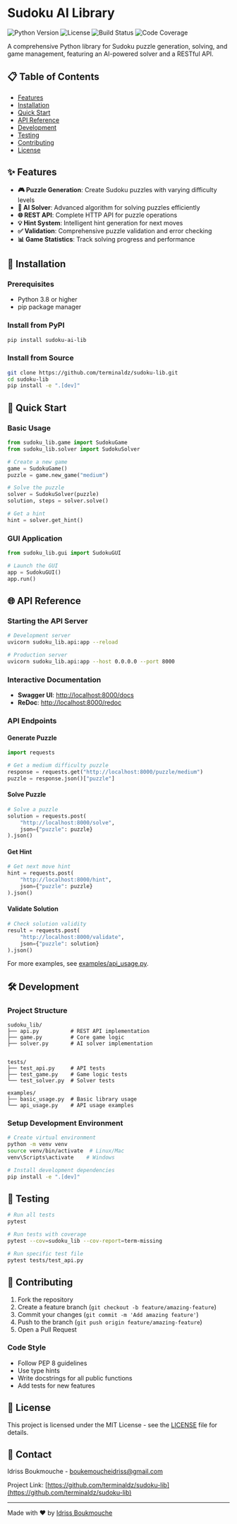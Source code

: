 # Sudoku AI Library

![Python Version](https://img.shields.io/badge/python-3.8%2B-blue)
![License](https://img.shields.io/badge/license-MIT-green)
![Build Status](https://img.shields.io/badge/build-passing-brightgreen)
![Code Coverage](https://img.shields.io/badge/coverage-95%25-brightgreen)

A comprehensive Python library for Sudoku puzzle generation, solving, and game management, featuring an AI-powered solver and a RESTful API.

## 📋 Table of Contents

- [Features](#features)
- [Installation](#installation)
- [Quick Start](#quick-start)
- [API Reference](#api-reference)
- [Development](#development)
- [Testing](#testing)
- [Contributing](#contributing)
- [License](#license)

## ✨ Features

- **🎮 Puzzle Generation**: Create Sudoku puzzles with varying difficulty levels
- **🤖 AI Solver**: Advanced algorithm for solving puzzles efficiently
- **🌐 REST API**: Complete HTTP API for puzzle operations
- **💡 Hint System**: Intelligent hint generation for next moves
- **✅ Validation**: Comprehensive puzzle validation and error checking
- **📊 Game Statistics**: Track solving progress and performance

## 🚀 Installation

### Prerequisites

- Python 3.8 or higher
- pip package manager

### Install from PyPI

```bash
pip install sudoku-ai-lib
```

### Install from Source

```bash
git clone https://github.com/terminaldz/sudoku-lib.git
cd sudoku-lib
pip install -e ".[dev]"
```

## 🎯 Quick Start

### Basic Usage

```python
from sudoku_lib.game import SudokuGame
from sudoku_lib.solver import SudokuSolver

# Create a new game
game = SudokuGame()
puzzle = game.new_game("medium")

# Solve the puzzle
solver = SudokuSolver(puzzle)
solution, steps = solver.solve()

# Get a hint
hint = solver.get_hint()
```

### GUI Application

```python
from sudoku_lib.gui import SudokuGUI

# Launch the GUI
app = SudokuGUI()
app.run()
```

## 🌐 API Reference

### Starting the API Server

```bash
# Development server
uvicorn sudoku_lib.api:app --reload

# Production server
uvicorn sudoku_lib.api:app --host 0.0.0.0 --port 8000
```

### Interactive Documentation

- **Swagger UI**: [http://localhost:8000/docs](http://localhost:8000/docs)
- **ReDoc**: [http://localhost:8000/redoc](http://localhost:8000/redoc)

### API Endpoints

#### Generate Puzzle

```python
import requests

# Get a medium difficulty puzzle
response = requests.get("http://localhost:8000/puzzle/medium")
puzzle = response.json()["puzzle"]
```

#### Solve Puzzle

```python
# Solve a puzzle
solution = requests.post(
    "http://localhost:8000/solve",
    json={"puzzle": puzzle}
).json()
```

#### Get Hint

```python
# Get next move hint
hint = requests.post(
    "http://localhost:8000/hint",
    json={"puzzle": puzzle}
).json()
```

#### Validate Solution

```python
# Check solution validity
result = requests.post(
    "http://localhost:8000/validate",
    json={"puzzle": solution}
).json()
```

For more examples, see [examples/api_usage.py](examples/api_usage.py).

## 🛠️ Development

### Project Structure

```
sudoku_lib/
├── api.py          # REST API implementation
├── game.py         # Core game logic
├── solver.py       # AI solver implementation


tests/
├── test_api.py     # API tests
├── test_game.py    # Game logic tests
└── test_solver.py  # Solver tests

examples/
├── basic_usage.py  # Basic library usage
└── api_usage.py    # API usage examples
```

### Setup Development Environment

```bash
# Create virtual environment
python -m venv venv
source venv/bin/activate  # Linux/Mac
venv\Scripts\activate    # Windows

# Install development dependencies
pip install -e ".[dev]"
```

## 🧪 Testing

```bash
# Run all tests
pytest

# Run tests with coverage
pytest --cov=sudoku_lib --cov-report=term-missing

# Run specific test file
pytest tests/test_api.py
```

## 🤝 Contributing

1. Fork the repository
2. Create a feature branch (`git checkout -b feature/amazing-feature`)
3. Commit your changes (`git commit -m 'Add amazing feature'`)
4. Push to the branch (`git push origin feature/amazing-feature`)
5. Open a Pull Request

### Code Style

- Follow PEP 8 guidelines
- Use type hints
- Write docstrings for all public functions
- Add tests for new features

## 📄 License

This project is licensed under the MIT License - see the [LICENSE](LICENSE) file for details.

## 📧 Contact

Idriss Boukmouche - boukemoucheidriss@gmail.com

Project Link: [https://github.com/terminaldz/sudoku-lib](https://github.com/terminaldz/sudoku-lib)

---

Made with ❤️ by [Idriss Boukmouche](https://github.com/terminaldz)

